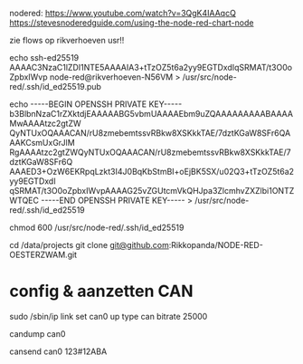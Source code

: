nodered:
https://www.youtube.com/watch?v=3QgK4IAAqcQ
https://stevesnoderedguide.com/using-the-node-red-chart-node

zie flows op rikverhoeven usr!!


echo ssh-ed25519 AAAAC3NzaC1lZDI1NTE5AAAAIA3+tTzOZ5t6a2yy9EGTDxdIqSRMAT/t3O0oZpbxIWvp node-red@rikverhoeven-N56VM > /usr/src/node-red/.ssh/id_ed25519.pub

echo -----BEGIN OPENSSH PRIVATE KEY-----
b3BlbnNzaC1rZXktdjEAAAAABG5vbmUAAAAEbm9uZQAAAAAAAAABAAAAMwAAAAtzc2gtZW
QyNTUxOQAAACAN/rU8zmebemtssvRBkw8XSKkkTAE/7dztKGaW8SFr6QAAAKCsmUxGrJlM
RgAAAAtzc2gtZWQyNTUxOQAAACAN/rU8zmebemtssvRBkw8XSKkkTAE/7dztKGaW8SFr6Q
AAAED3+OzW6EKRpqLzkt3I4J0BqKbStmBI+oEjBK5SX/u02Q3+tTzOZ5t6a2yy9EGTDxdI
qSRMAT/t3O0oZpbxIWvpAAAAG25vZGUtcmVkQHJpa3ZlcmhvZXZlbi1ONTZWTQEC
-----END OPENSSH PRIVATE KEY----- > /usr/src/node-red/.ssh/id_ed25519

chmod 600 /usr/src/node-red/.ssh/id_ed25519


cd /data/projects
git clone git@github.com:Rikkopanda/NODE-RED-OESTERZWAM.git 




# config & aanzetten CAN


 sudo /sbin/ip link set can0 up type can bitrate 25000



candump can0

cansend can0 123#12ABA
